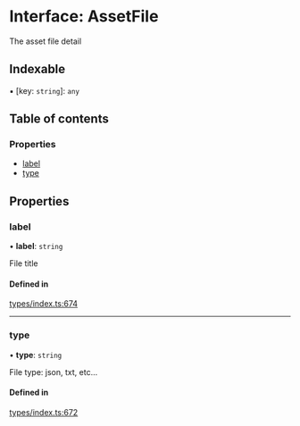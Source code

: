# Interface: AssetFile

The asset file detail

## Indexable

▪ [key: `string`]: `any`

## Table of contents

### Properties

- [label](AssetFile.md#label)
- [type](AssetFile.md#type)

## Properties

### label

• **label**: `string`

File title

#### Defined in

[types/index.ts:674](https://github.com/nevermined-io/components-catalog/blob/0f39118/lib/src/types/index.ts#L674)

___

### type

• **type**: `string`

File type: json, txt, etc...

#### Defined in

[types/index.ts:672](https://github.com/nevermined-io/components-catalog/blob/0f39118/lib/src/types/index.ts#L672)
